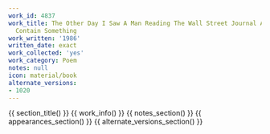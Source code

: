 ```yaml
---
work_id: 4837
work_title: The Other Day I Saw A Man Reading The Wall Street Journal As If It Did
  Contain Something
work_written: '1986'
written_date: exact
work_collected: 'yes'
work_category: Poem
notes: null
icon: material/book
alternate_versions:
- 1020
---
```


{{ section_title() }}
{{ work_info() }}
{{ notes_section() }}
{{ appearances_section() }}
{{ alternate_versions_section() }}